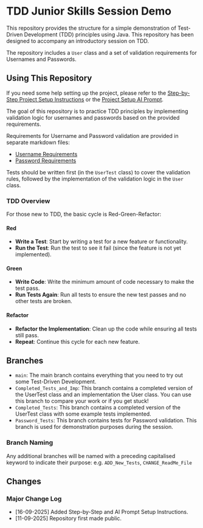 # TDD Junior Skills Session Demo

This repository provides the structure for a simple demonstration of Test-Driven Development (TDD) principles using Java. This repository has been designed to accompany an introductory session on TDD.

The repository includes a `User` class and a set of validation requirements for Usernames and Passwords. 

## Using This Repository

If you need some help setting up the project, please refer to the [Step-by-Step Project Setup Instructions](docs/setup_instructions/ProjectSetupInstructions.md) or the [Project Setup AI Prompt](docs/setup_instructions/ProjectSetupAIPrompt.md).

The goal of this repository is to practice TDD principles by implementing validation logic for usernames and passwords based on the provided requirements.

Requirements for Username and Password validation are provided in separate markdown files: 
- [Username Requirements](docs/UsernameRequirements.md)
- [Password Requirements](docs/PasswordRequirements.md)

Tests should be written first (in the `UserTest` class) to cover the validation rules, followed by the implementation of the validation logic in the `User` class.

### TDD Overview
For those new to TDD, the basic cycle is Red-Green-Refactor:

#### Red
- **Write a Test**: Start by writing a test for a new feature or functionality.
- **Run the Test**: Run the test to see it fail (since the feature is not yet implemented).
#### Green
- **Write Code**: Write the minimum amount of code necessary to make the test pass.
- **Run Tests Again**: Run all tests to ensure the new test passes and no other tests are broken.
#### Refactor
- **Refactor the Implementation**: Clean up the code while ensuring all tests still pass.
- **Repeat**: Continue this cycle for each new feature. 

## Branches
- `main`: The main branch contains everything that you need to try out some Test-Driven Development.
- `Completed_Tests_and_Imp`: This branch contains a completed version of the UserTest class and an implementation the User class. You can use this branch to compare your work or if you get stuck!
- `Completed_Tests`: This branch contains a completed version of the UserTest class with some example tests implemented. 
- `Password_Tests`: This branch contains tests for Password validation. This branch is used for demonstration purposes during the session.

### Branch Naming

Any additional branches will be named with a preceding capitalised keyword to indicate their purpose:
e.g. `ADD_New_Tests`, `CHANGE_ReadMe_File`

## Changes

### Major Change Log
- [16-09-2025] Added Step-by-Step and AI Prompt Setup Instructions.
- [11-09-2025] Repository first made public.

